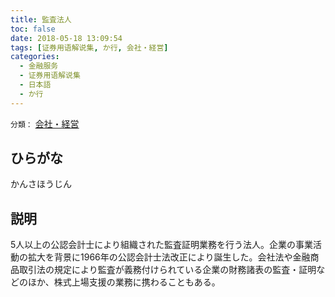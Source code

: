 ```yaml
---
title: 監査法人
toc: false
date: 2018-05-18 13:09:54
tags: [证券用语解说集, か行, 会社・経営]
categories:
  - 金融服务
  - 证券用语解说集
  - 日本語
  - か行
---
```


`分類：` [会社・経営](/tags/会社・経営/)

## ひらがな

かんさほうじん

## 説明

5人以上の公認会計士により組織された監査証明業務を行う法人。企業の事業活動の拡大を背景に1966年の公認会計士法改正により誕生した。会社法や金融商品取引法の規定により監査が義務付けられている企業の財務諸表の監査・証明などのほか、株式上場支援の業務に携わることもある。
